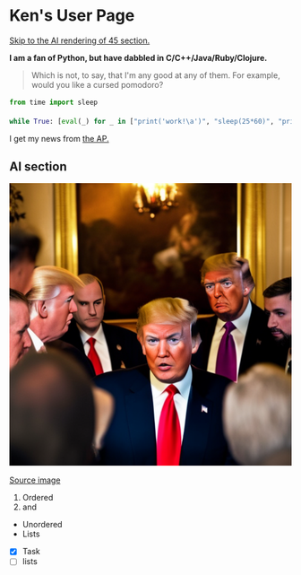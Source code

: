 # Ken's User Page

[Skip to the AI rendering of 45 section.](#ai-section)

**I am a fan of Python, but have dabbled in C/C++/Java/Ruby/Clojure.**

>Which is not, to say, that I'm any good at any of them. For example, would you like a cursed pomodoro?

```python
from time import sleep

while True: [eval(_) for _ in ["print('work!\a')", "sleep(25*60)", "print('rest!\a\a')", "sleep(5*60)"]]
```

I get my news from [the AP.](https://apnews.com/)

## AI section

![This was rendered by stable diffusion](meeting.png)

[Source image](meeting.png)

1. Ordered 
2. and

[\\]: #

- Unordered 
- Lists

[\\]: #

- [x] Task 
- [ ] lists
